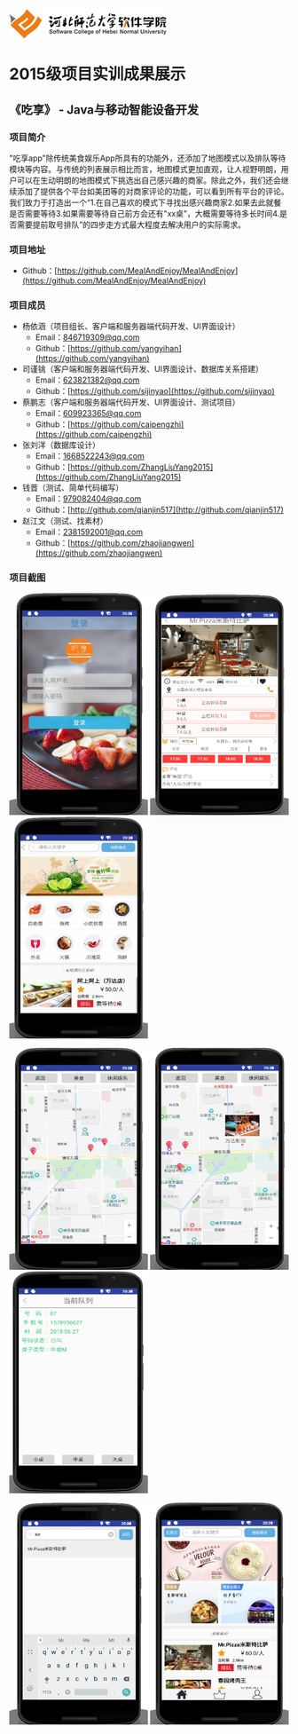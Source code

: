 <img src="../../../image/logo.png"/>

# 2015级项目实训成果展示 

## 《吃享》 - Java与移动智能设备开发

### 项目简介

"吃享app"除传统美食娱乐App所具有的功能外，还添加了地图模式以及排队等待模块等内容。与传统的列表展示相比而言，地图模式更加直观，让人视野明朗，用户可以在生动明朗的地图模式下挑选出自己感兴趣的商家。除此之外，我们还会继续添加了提供各个平台如美团等的对商家评论的功能，可以看到所有平台的评论。我们致力于打造出一个“1.在自己喜欢的模式下寻找出感兴趣商家2.如果去此就餐是否需要等待3.如果需要等待自己前方会还有"xx桌"，大概需要等待多长时间4.是否需要提前取号排队”的四步走方式最大程度去解决用户的实际需求。

### 项目地址
- Github：[https://github.com/MealAndEnjoy/MealAndEnjoy](https://github.com/MealAndEnjoy/MealAndEnjoy)

### 项目成员

- 杨依涵（项目组长、客户端和服务器端代码开发、UI界面设计）
	- Email：[846719309@qq.com](mailto:846719309@qq.com) 
	- Github：[https://github.com/yangyihan](https://github.com/yangyihan)
- 司谨铫（客户端和服务器端代码开发、UI界面设计、数据库关系搭建）
	- Email：[623821382@qq.com](mailto:623821382@qq.com)
	- Github：[https://github.com/sijinyao](https://github.com/sijinyao)
- 蔡鹏志（客户端和服务器端代码开发、UI界面设计、测试项目）
	- Email：[609923365@qq.com](mailto:609923365@qq.com)
	- Github：[https://github.com/caipengzhi](https://github.com/caipengzhi)
- 张刘洋（数据库设计）
	- Email：[1668522243@qq.com](mailto:1668522243@qq.com)
	- Github：[https://github.com/ZhangLiuYang2015](https://github.com/ZhangLiuYang2015)
- 钱晋（测试、简单代码编写）
	- Email：[979082404@qq.com](mailto:979082404@qq.com)
	- Github：[http://github.com/qianjin517](http://github.com/qianjin517)
- 赵江文（测试、找素材）
	- Email：[2381592001@qq.com](mailto:2381592001@qq.com)
	- Github：[https://github.com/zhaojiangwen](https://github.com/zhaojiangwen)

### 项目截图

<p>
<img src="./image/登录界面.jpg" width=250 height=400 />
<img src="./image/店面详情页面.png" width=250 height=400 />
<img src="./image/美食页面.jpg" width=250 height=400 />
</p>
<p>
<img src="./image/地图模块1.png" width=250 height=400 />
<img src="./image/地图模块2.png" width=250 height=400 />
<img src="./image/商店叫号页面.png" width=250 height=400 />
</p>
<p>
<img src="./image/搜索功能.png" width=250 height=400 />
<img src="./image/项目主页.jpg" width=250 height=400 />
</p>

